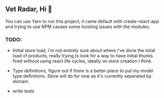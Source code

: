 ## Vet Radar, Hi :wave:

You can use Yarn to run this project, it came default with create-react-app and trying to use NPM causes some hoisting issues with the modules.



### TODO: 

- Initial store load, i'm not entirely sure about where i've done the inital load of products, really trying to look for a way to have initial thunks fired without using react life cycles, ideally on store creation I think.

- Type definitions, figure out if there is a better place to put my model type definitions. Store will do for now as it's currently seperated by domain.

- write tests

